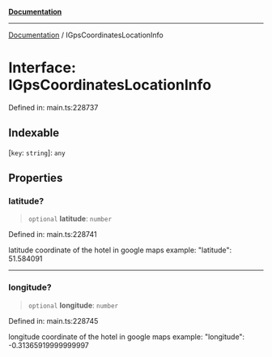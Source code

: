 [**Documentation**](../README.md)

***

[Documentation](../README.md) / IGpsCoordinatesLocationInfo

# Interface: IGpsCoordinatesLocationInfo

Defined in: main.ts:228737

## Indexable

\[`key`: `string`\]: `any`

## Properties

### latitude?

> `optional` **latitude**: `number`

Defined in: main.ts:228741

latitude coordinate of the hotel in google maps
example:
"latitude": 51.584091

***

### longitude?

> `optional` **longitude**: `number`

Defined in: main.ts:228745

longitude coordinate of the hotel in google maps
example:
"longitude": -0.31365919999999997
